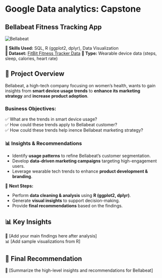 # Google Data analytics: Capstone
## Bellabeat Fitness Tracking App
![Bellabeat](https://github.com/KittimaRodriguez/data-analytics-case-study/blob/main/bellabeat-case-study/1*SjEGKrjDp7skk4URhzW5Nw.png)

**📝 Skills Used:** SQL, R (ggplot2, dplyr), Data Visualization  
**📂 Dataset:** [FitBit Fitness Tracker Data](https://www.kaggle.com/datasets/arashnic/fitbit)
**📂 Type:** Wearable device data (steps, sleep, calories, heart rate)  

## 📌 Project Overview  
Bellabeat, a high-tech company focusing on women’s health, wants to gain insights from **smart device usage trends** to **enhance its marketing strategy** and **increase product adoption**.  

### **Business Objectives:**  
✅ What are the trends in smart device usage?  
✅ How could these trends apply to Bellabeat customer?  
✅ How could these trends help inence Bellabeat marketing strategy?



### **📊 Insights & Recommendations**  
- Identify **usage patterns** to refine Bellabeat’s customer segmentation.  
- Develop **data-driven marketing campaigns** targeting high-engagement users.  
- Leverage wearable tech trends to enhance **product development & branding**.  

🚀 **Next Steps:**  
- Perform **data cleaning & analysis** using **R (ggplot2, dplyr)**.  
- Generate **visual insights** to support decision-making.  
- Provide **final recommendations** based on the findings.  

## 📊 Key Insights  
📌 [Add your main findings here after analysis]  
📊 [Add sample visualizations from R]  

## 🚀 Final Recommendation  
🔹 [Summarize the high-level insights and recommendations for Bellabeat]  

